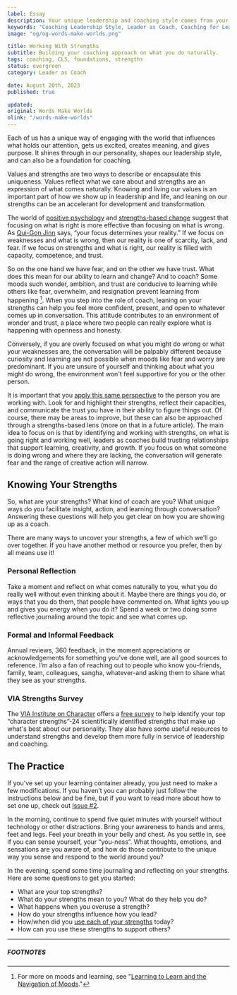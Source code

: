 ```yaml
---
label: Essay
description: Your unique leadership and coaching style comes from your strengths and values. What kind of leader and coach will you be?
keywords: "Coaching Leadership Style, Leader as Coach, Coaching for Leaders, Manager as Coach"
image: "og/og-words-make-worlds.png"

title: Working With Strengths
subtitle: Building your coaching approach on what you do naturally.
tags: coaching, CLS, foundations, strengths
status: evergreen
category: Leader as Coach

date: August 20th, 2023
published: true

updated:
original: Words Make Worlds
olink: "/words-make-worlds"
---
```


Each of us has a unique way of engaging with the world that influences what holds our attention, gets us excited, creates meaning, and gives purpose. It shines through in our personality, shapes our leadership style, and can also be a foundation for coaching.

Values and strengths are two ways to describe or encapsulate this uniqueness. Values reflect what we care about and strengths are an expression of what comes naturally. Knowing and living our values is an important part of how we show up in leadership and life, and leaning on our strengths can be an accelerant for development and transformation.

The world of [positive psychology](https://www.health.harvard.edu/topics/positive-psychology) and [strengths-based change](https://www.naahq.org/sites/default/files/naa-documents/education/Building-A-Strengths-Based-Organization.pdf) suggest that focusing on what is right is more effective than focusing on what is wrong. As [Qui-Gon Jinn](https://en.wikipedia.org/wiki/Qui-Gon_Jinn) says, “your focus determines your reality.” If we focus on weaknesses and what is wrong, then our reality is one of scarcity, lack, and fear. If we focus on strengths and what is right, our reality is filled with capacity, competence, and trust.

So on the one hand we have fear, and on the other we have trust. What does this mean for our ability to learn and change? And to coach? Some moods such wonder, ambition, and trust are conducive to learning while others like fear, overwhelm, and resignation prevent learning from happening [^1]. When you step into the role of coach, leaning on your strengths can help you feel more confident, present, and open to whatever comes up in conversation. This attitude contributes to an environment of wonder and trust, a place where two people can really explore what is happening with openness and honesty.

Conversely, if you are overly focused on what you might do wrong or what your weaknesses are, the conversation will be palpably different because curiosity and learning are not possible when moods like fear and worry are predominant. If you are unsure of yourself and thinking about what you might do wrong, the environment won't feel supportive for you or the other person.

It is important that you [apply this same perspective](https://www.want.uji.es/wp-content/uploads/2020/04/2020_Pelaez-Coo-y-Salanova.pdf) to the person you are working with. Look for and highlight their strengths, reflect their capacities, and communicate the trust you have in their ability to figure things out. Of course, there may be areas to improve, but these can also be approached through a strengths-based lens (more on that in a future article). The main idea to focus on is that by identifying and working with strengths, on what is going right and working well, leaders as coaches build trusting relationships that support learning, creativity, and growth. If you focus on what someone is doing wrong and where they are lacking, the conversation will generate fear and the range of creative action will narrow.

## Knowing Your Strengths
So, what are your strengths? What kind of coach are you? What unique ways do you facilitate insight, action, and learning through conversation? Answering these questions will help you get clear on how you are showing up as a coach.

There are many ways to uncover your strengths, a few of which we’ll go over together. If you have another method or resource you prefer, then by all means use it!

### Personal Reflection
Take a moment and reflect on what comes naturally to you, what you do really well without even thinking about it. Maybe there are things you do, or ways that you do them, that people have commented on. What lights you up and gives you energy when you do it? Spend a week or two doing some reflective journaling around the topic and see what comes up.

### Formal and Informal Feedback
Annual reviews, 360 feedback, in the moment appreciations or acknowledgements for something you’ve done well, are all good sources to reference. I’m also a fan of reaching out to people who know you-friends, family, team, colleagues, sangha, whatever-and asking them to share what they see as your strengths.

### VIA Strengths Survey
The [VIA Institute on Character](https://www.viacharacter.org) offers a [free survey](https://www.viacharacter.org/surveys/takesurvey) to help identify your top “character strengths”-24 scientifically identified strengths that make up what's best about our personality. They also have some useful resources to understand strengths and develop them more fully in service of leadership and coaching.


## The Practice
If you’ve set up your learning container already, you just need to make a few modifications. If you haven’t you can probably just follow the instructions below and be fine, but if you want to read more about how to set one up, check out [Issue #2](https://methodandmatter.com/writing/essays/the-learning-container/).

In the morning, continue to spend five quiet minutes with yourself without technology or other distractions. Bring your awareness to hands and arms, feet and legs. Feel your breath in your belly and chest. As you settle in, see if you can sense yourself, your “you-ness”.  What thoughts, emotions, and sensations are you aware of, and how do those contribute to the unique way you sense and respond to the world around you?

In the evening, spend some time journaling and reflecting on your strengths. Here are some questions to get you started:

- What are your top strengths?
- What do your strengths mean to you? What do they help you do?
- What happens when you overuse a strength?
- How do your strengths influence how you lead?
- How/when did you [use each of your strengths](https://www.viacharacter.org/topics/articles/road-map-to-strengths-use) today?
- How can you use these strengths to support others?

---

##### FOOTNOTES

[^1]:	For more on moods and learning, see "[Learning to Learn and the Navigation of Moods](https://bookshop.org/p/books/learning-to-learn-and-the-navigation-of-moods-the-meta-skill-for-the-acquisition-of-skills-stuart-e-dreyfus-phd/11324350?ean=9780692801796)."
